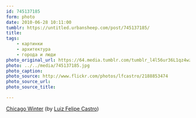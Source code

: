 ```yaml
---
id: 745137185
form: photo
date: 2010-06-28 10:11:00
tumblr: https://untitled.urbansheep.com/post/745137185/
title:
tags:
    - картинки
    - архитектура
    - города и люди
photo_original_url: https://64.media.tumblr.com/tumblr_l4l56ur36L1qz4wzio1_r1_1280.jpg
photo: ../../media/745137185.jpg
photo_caption:
photo_source: http://www.flickr.com/photos/lfcastro/2188853474
photo_source_url:
photo_source_title:

---
```


<p><a href="http://www.flickr.com/photos/lfcastro/2188853474">Chicago Winter</a> (by <a href="http://flickr.com/photos/lfcastro">Luiz Felipe Castro</a>)</p>

